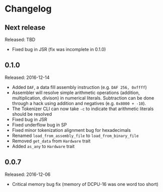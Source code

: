 # Changelog

## Next release
Released: TBD
* Fixed bug in JSR (fix was incomplete in 0.1.0)

## 0.1.0
Released: 2016-12-14
* Added `DAF`, a data fill assembly instruction (e.g. `DAF 256, 0xffff`)
* Assembler will resolve simple arithmetic operations (addition, multiplication,
  divison) in numerical literals. Subtraction can be done through a hack
  using addition and negatives (e.g. `0x8000 + -10`).
* The Tokenizer CLI can now take `-c` to indicate that arithmetic literals
  should be resolved
* Fixed bug in JSR
* Fixed underflow bug in SP
* Fixed minor tokenization alignment bug for hexadecimals
* Renamed `load_from_assembly_file` to `load_from_binary_file`
* Removed `get_data` from `Hardware` trait
* Added `as_any` to `Hardware` trait

## 0.0.7
Released: 2016-12-06
* Critical memory bug fix (memory of DCPU-16 was one word too short)
